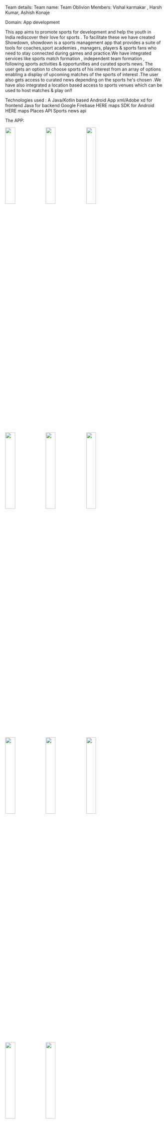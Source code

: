 
Team details:
Team name: Team Oblivion
Members:  Vishal karmakar , Harsh Kumar, Ashish Konaje

Domain: App development 

This app aims to promote sports for development and help the youth in India rediscover their love for sports . To facilitate these we have  created Showdown, showdown  is a sports management app that provides a suite of tools for coaches,sport academies , managers, players & sports fans who need to stay connected during games and practice.We have integrated services like sports match formation , independent team formation , following sports activities & opportunities  and curated sports news. The user gets  an option to choose sports of his interest from an array of options enabling a display of upcoming matches of the sports of interest .The user also gets access to curated news depending on the sports he's chosen .We have also integrated a location based access to sports  venues which can be used to host matches & play on!!


Technologies used : 
A Java/Kotlin based Android App 
xml/Adobe xd for frontend 
Java for backend
Google Firebase
HERE maps SDK for Android
HERE maps Places API
Sports news api

The APP:
     
<img src="https://user-images.githubusercontent.com/76583677/148654862-c42f3242-def1-4a09-a973-1491c7883f46.png" width=25% height=25%>    <img src="https://user-images.githubusercontent.com/76583677/148654863-057ab670-a1d9-4d79-803e-2d4a49b94abe.png" width=25% height=25%>     <img src="https://user-images.githubusercontent.com/76583677/148654868-08a26583-326d-488b-8b41-16a3b54dbc6b.png" width=25% height=25%>     <img src="https://user-images.githubusercontent.com/76583677/148654866-563b01d0-2701-467c-9719-1854c86d0702.png" width=25% height=25%>     <img src="https://user-images.githubusercontent.com/76583677/148654872-4398005a-3fb3-4548-a425-1bf848cde62c.png" width=25% height=25%>     <img src="https://user-images.githubusercontent.com/76583677/148654872-4398005a-3fb3-4548-a425-1bf848cde62c.png" width=25% height=25%>     <img src="https://user-images.githubusercontent.com/76583677/148654870-969359fb-c7da-4faf-8d29-8efb47dc7fb6.png" width=25% height=25%>     <img src="https://user-images.githubusercontent.com/76583677/148654871-8783a475-4684-44f9-ad97-4a99d87cf72c.png" width=25% height=25%>     <img src="https://user-images.githubusercontent.com/76583677/148654874-fc6c8346-84d1-4f08-bd64-47d1e574462f.png" width=25% height=25%>     <img src="https://user-images.githubusercontent.com/76583677/148654875-42df603d-c1b6-4843-9666-c990191fc854.png" width=25% height=25%>     <img src="https://user-images.githubusercontent.com/76583677/148654876-2860a6da-a494-42ae-a076-fd8c7101af91.png" width=25% height=25%>   

Different activities in the app :

Getting started:This is the first page of the app which provides the user with a landing page & then proceeds to a get started page with getstated button which leads you to the sign up page .
Register/sign up: This section takes the email, password and confirm password from the user and uses email and password for authentication using Firebase Authentication.
Login: In this section the user can login using the email and password with which the user had registered or login with Facebook or google.Authentication is done with FirebaseAuth class.
Home page:
card views of all upcoming sports opportunities around the user .The card view contains an image of sport, venue, timing and the name of the user who hosted the match 
On the top right corner one can find a add button to host a new match  which redirects you to a page in which one can choose a sport , date, time and make use of the map feature to set the location .Once filled press “done” and you'll be able to view the newly hosted sport card view on the home page 
The top right has another profile button which opens an page from bottom with your image, name & other relevant features 
Card view :when a card view of the sport of liking is chosen it opens a top view court image of the respective sport and gives you an option to select an position in the sport (eg:batsman , wicketkeeper , bowler etc)& confirm this position and walla wour place is booked !! 
News: We have made use of an news API to access relevant sports news on our app 
Nearby : Using Here maps API we have given the access of all  nearby sports venues in the range of 5km to the user .We have displayed these venues as card views ,which when clicked  expands into a page  with images of venue, rating,location , distance, sports available ,review & other information .
My matches: in this section we can view all the matches we have hosted in the home page .



How to run ? :



https://user-images.githubusercontent.com/73362847/148655090-52410682-9fde-471f-b913-b58d66f4ba3a.mp4

